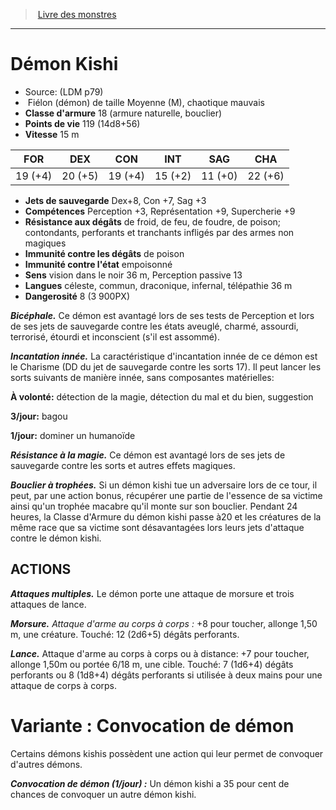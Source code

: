 ﻿> [Livre des monstres](tome_of_beasts.md)

---

# Démon Kishi

- Source: (LDM p79)
-  Fiélon (démon) de taille Moyenne (M), chaotique mauvais
- **Classe d'armure** 18 (armure naturelle, bouclier)
- **Points de vie** 119 (14d8+56)
- **Vitesse** 15 m

|FOR|DEX|CON|INT|SAG|CHA|
|---|---|---|---|---|---|
|19 (+4)|20 (+5)|19 (+4)|15 (+2)|11 (+0)|22 (+6)|

- **Jets de sauvegarde** Dex+8, Con +7, Sag +3
- **Compétences** Perception +3, Représentation +9, Supercherie +9
- **Résistance aux dégâts** de froid, de feu, de foudre, de poison; contondants, perforants et tranchants infligés par des armes non magiques
- **Immunité contre les dégâts** de poison
- **Immunité contre l'état** empoisonné
- **Sens** vision dans le noir 36 m, Perception passive 13
- **Langues** céleste, commun, draconique, infernal, télépathie 36 m
- **Dangerosité** 8 (3 900PX)

**_Bicéphale._** Ce démon est avantagé lors de ses tests de Perception et lors de ses jets de sauvegarde contre les états aveuglé, charmé, assourdi, terrorisé, étourdi et inconscient (s'il est assommé).

**_Incantation innée._** La caractéristique d'incantation innée de ce démon est le Charisme (DD du jet de sauvegarde contre les sorts 17). Il peut lancer les sorts suivants de manière innée, sans composantes matérielles:

**À volonté:** détection de la magie, détection du mal et du bien, suggestion

**3/jour:** bagou

**1/jour:** dominer un humanoïde

**_Résistance à la magie._** Ce démon est avantagé lors de ses jets de sauvegarde contre les sorts et autres effets magiques.

**_Bouclier à trophées._** Si un démon kishi tue un adversaire lors de ce tour, il peut, par une action bonus, récupérer une partie de l'essence de sa victime ainsi qu'un trophée macabre qu'il monte sur son bouclier. Pendant 24 heures, la Classe d'Armure du démon kishi passe à20 et les créatures de la même race que sa victime sont désavantagées lors leurs jets d'attaque contre le démon kishi.

## ACTIONS

**_Attaques multiples._** Le démon porte une attaque de morsure et trois attaques de lance.

**_Morsure._** _Attaque d'arme au corps à corps :_ +8 pour toucher, allonge 1,50 m, une créature. Touché: 12 (2d6+5) dégâts perforants.

**_Lance._** Attaque d'arme au corps à corps ou à distance: +7 pour toucher, allonge 1,50m ou portée 6/18 m, une cible. Touché:
7 (1d6+4) dégâts perforants ou 8 (1d8+4) dégâts perforants si utilisée à deux mains pour une attaque de corps à corps.

# Variante : Convocation de démon

Certains démons kishis possèdent une action qui leur permet de convoquer d'autres démons.

**_Convocation de démon (1/jour) :_** Un démon kishi a 35 pour cent de chances de convoquer un autre démon kishi.

